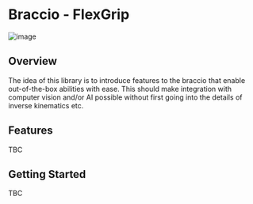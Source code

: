# Braccio - FlexGrip
![image](https://github.com/Jathn/BraccioFlexGrip/assets/124161756/423e39ca-f6d2-402e-9c37-b9a9a2bf7563)

## Overview

The idea of this library is to introduce features to the braccio that enable out-of-the-box abilities with ease. This should make integration with computer vision and/or AI possible without first going into the details of inverse kinematics etc.

## Features

TBC

## Getting Started

TBC
